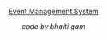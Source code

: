 <div align="center">
 
  [Event Management System](https://github.com/kavingam/event-management-system)
  
  <i>code by bhaiti gam</i>

</div>

<a name="readme-top"></a>

<a name="readme-top"></a>

<a name="readme-top"></a>

<a name="readme-top"></a>

<p align="center"></p>

